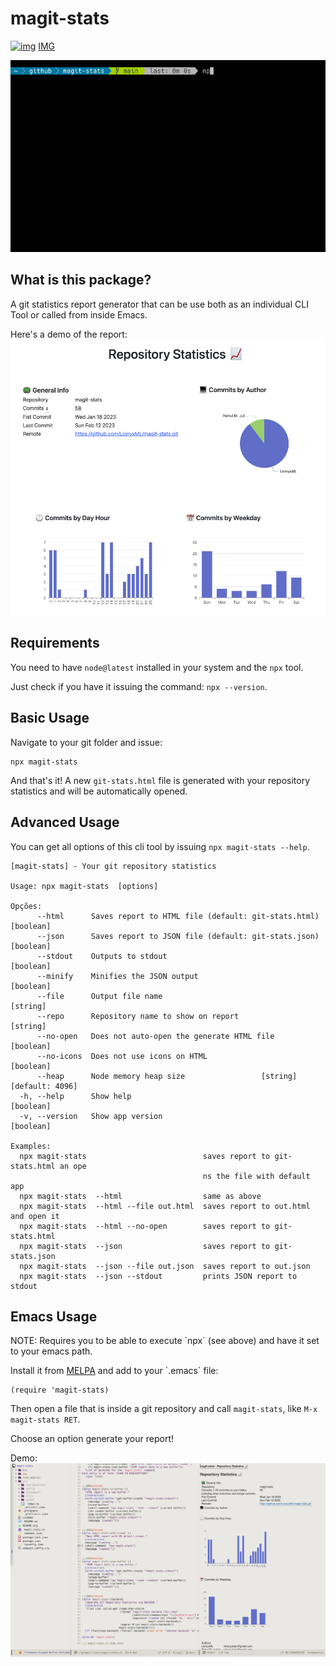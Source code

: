 # magit-stats

[![img](https://melpa.org/packages/magit-stats-badge.svg)](https://melpa.org/#/magit-stats) [IMG](https://img.shields.io/badge/npx-magit--stats-red?style=plastic&logo=npm#)

![img](./doc/demo.gif)

## What is this package?

A git statistics report generator that can be use both as an individual CLI
Tool or called from inside Emacs.

Here's a demo of the report:
![img](./doc/demo.png)

## Requirements

You need to have `node@latest` installed in your system and the `npx` tool.

Just check if you have it issuing the command: `npx --version`.

## Basic Usage

Navigate to your git folder and issue:

    npx magit-stats

And that's it! A new `git-stats.html` file is generated with your
repository statistics and will be automatically opened.

## Advanced Usage

You can get all options of this cli tool by issuing `npx magit-stats --help`.

    [magit-stats] - Your git repository statistics

    Usage: npx magit-stats  [options]

    Opções:
          --html      Saves report to HTML file (default: git-stats.html)  [boolean]
          --json      Saves report to JSON file (default: git-stats.json)  [boolean]
          --stdout    Outputs to stdout                                    [boolean]
          --minify    Minifies the JSON output                             [boolean]
          --file      Output file name                                      [string]
          --repo      Repository name to show on report                     [string]
          --no-open   Does not auto-open the generate HTML file            [boolean]
          --no-icons  Does not use icons on HTML                           [boolean]
          --heap      Node memory heap size                 [string] [default: 4096]
      -h, --help      Show help                                            [boolean]
      -v, --version   Show app version                                     [boolean]

    Examples:
      npx magit-stats                          saves report to git-stats.html an ope
                                               ns the file with default app
      npx magit-stats  --html                  same as above
      npx magit-stats  --html --file out.html  saves report to out.html and open it
      npx magit-stats  --html --no-open        saves report to git-stats.html
      npx magit-stats  --json                  saves report to git-stats.json
      npx magit-stats  --json --file out.json  saves report to out.json
      npx magit-stats  --json --stdout         prints JSON report to stdout

## Emacs Usage

NOTE: Requires you to be able to execute \`npx\` (see above) and have it set
to your emacs path.

Install it from [MELPA](https://melpa.org/#/magit-stats) and add to your \`.emacs\` file:

    (require 'magit-stats)

Then open a file that is inside a git repository and call `magit-stats`, like `M-x magit-stats RET`.

Choose an option generate your report!

Demo:
![img](./doc/demo_emacs.png)
